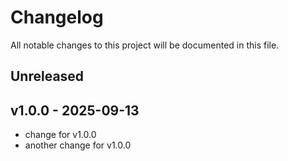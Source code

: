 # Changelog

All notable changes to this project will be documented in this file.

## Unreleased


## v1.0.0 - 2025-09-13

- change for v1.0.0
- another change for v1.0.0